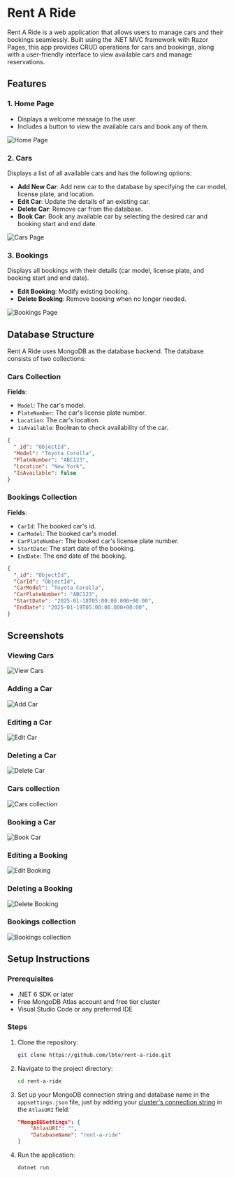 # Rent A Ride

Rent A Ride is a web application that allows users to manage cars and their bookings seamlessly. Built using the .NET MVC framework with Razor Pages, this app provides CRUD operations for cars and bookings, along with a user-friendly interface to view available cars and manage reservations.

## Features

### 1. **Home Page**
- Displays a welcome message to the user.
- Includes a button to view the available cars and book any of them.

![Home Page](/Docs/home-page.png)

### 2. **Cars**
Displays a list of all available cars and has the following options:
- **Add New Car**: Add new car to the database by specifying the car model, license plate, and location.
- **Edit Car**: Update the details of an existing car.
- **Delete Car**: Remove car from the database.
- **Book Car**: Book any available car by selecting the desired car and booking start and end date.

![Cars Page](/Docs/cars-view.png)

### 3. **Bookings**
Displays all bookings with their details (car model, license plate, and booking start and end date).
- **Edit Booking**: Modify existing booking.
- **Delete Booking**: Remove booking when no longer needed.

![Bookings Page](/Docs/bookings-view.png)

## Database Structure
Rent A Ride uses MongoDB as the database backend. The database consists of two collections:

### Cars Collection
**Fields**:
- `Model`: The car's model.
- `PlateNumber`: The car's license plate number.
- `Location`: The car's location.
- `IsAvailable`: Boolean to check availability of the car.

```json
{
  "_id": "ObjectId",
  "Model": "Toyota Corolla",
  "PlateNumber": "ABC123",
  "Location": "New York",
  "IsAvailable": false
}
```

### Bookings Collection
**Fields**:
- `CarId`: The booked car's id.
- `CarModel`: The booked car's model.
- `CarPlateNumber`: The booked car's license plate number.
- `StartDate`: The start date of the booking.
- `EndDate`: The end date of the booking.

```json
{
  "_id": "ObjectId",
  "CarId": "ObjectId",
  "CarModel": "Toyota Corolla",
  "CarPlateNumber": "ABC123",
  "StartDate": "2025-01-18T05:00:00.000+00:00",
  "EndDate": "2025-01-19T05:00:00.000+00:00",
}
```

## Screenshots

### Viewing Cars
![View Cars](/Docs/cars-view-1-booked.png)

### Adding a Car
![Add Car](/Docs/add-car.png)

### Editing a Car
![Edit Car](/Docs/edit-car.png)

### Deleting a Car
![Delete Car](/Docs/delete-car.png)

### Cars collection
![Cars collection](/Docs/cars-collection.png)

### Booking a Car
![Book Car](/Docs/add-booking.png)

### Editing a Booking
![Edit Booking](/Docs/edit-booking.png)

### Deleting a Booking
![Delete Booking](/Docs/delete-booking.png)

### Bookings collection
![Bookings collection](/Docs/bookings-collection.png)

## Setup Instructions

### Prerequisites
- .NET 6 SDK or later
- Free MongoDB Atlas account and free tier cluster
- Visual Studio Code or any preferred IDE

### Steps
1. Clone the repository:
   ```bash
   git clone https://github.com/lbte/rent-a-ride.git
   ```
2. Navigate to the project directory:
   ```bash
   cd rent-a-ride
   ```
3. Set up your MongoDB connection string and database name in the `appsettings.json` file, just by adding your [cluster's connection string](https://www.mongodb.com/docs/guides/atlas/connection-string/?utm_campaign=devrel&utm_medium=cta&utm_content=NHezylU9Cw8&utm_term=luce.carter) in the `AtlasURI` field:
    ```json
   "MongoDBSettings": {
        "AtlasURI": "",
        "DatabaseName": "rent-a-ride"
    }
   ```
   
4. Run the application:
   ```bash
   dotnet run
   ```
